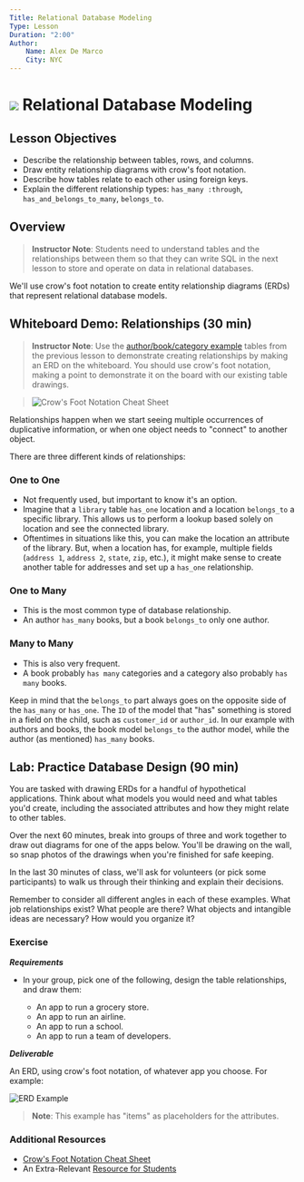 ```yaml
---
Title: Relational Database Modeling
Type: Lesson
Duration: "2:00"
Author:
    Name: Alex De Marco
    City: NYC
---
```


# ![](https://ga-dash.s3.amazonaws.com/production/assets/logo-9f88ae6c9c3871690e33280fcf557f33.png) Relational Database Modeling

## Lesson Objectives

- Describe the relationship between tables, rows, and columns.
- Draw entity relationship diagrams with crow's foot notation.
- Describe how tables relate to each other using foreign keys.
- Explain the different relationship types: `has_many :through`, `has_and_belongs_to_many`, `belongs_to`.

## Overview

> **Instructor Note**: Students need to understand tables and the relationships between them so that they can write SQL in the next lesson to store and operate on data in relational databases. 

We'll use crow's foot notation to create entity relationship diagrams (ERDs) that represent relational database models.

## Whiteboard Demo: Relationships (30 min)

> **Instructor Note**: Use the [author/book/category example](../relational-databases-intro-lesson#lets-draw-on-the-board---we-do-30-mins) tables from the previous lesson to demonstrate creating relationships by making an ERD on the whiteboard. You should use crow's foot notation, making a point to demonstrate it on the board with our existing table drawings.

> ![Crow's Foot Notation Cheat Sheet](http://www.vivekmchawla.com/content/images/2013/Dec/ERD_Relationship_Symbols_Quick_Reference-1.png)

Relationships happen when we start seeing multiple occurrences of duplicative information, or when one object needs to "connect" to another object.

There are three different kinds of relationships:

### One to One
- Not frequently used, but important to know it's an option.
- Imagine that a `library` table ```has_one``` location and a location ```belongs_to``` a specific library. This allows us to perform a lookup based solely on location and see the connected library.
- Oftentimes in situations like this, you can make the location an attribute of the library. But, when a location has, for example, multiple fields (`address 1`, `address 2`, `state`, `zip`, etc.), it might make sense to create another table for addresses and set up a ```has_one``` relationship.

### One to Many
- This is the most common type of database relationship.
- An author ```has_many``` books, but a book ```belongs_to``` only one author.

### Many to Many
- This is also very frequent.
- A book probably ```has many``` categories and a category also probably ```has many``` books.

Keep in mind that the ```belongs_to``` part always goes on the opposite side of the ```has_many``` or ```has_one```. The `ID` of the model that "has" something is stored in a field on the child, such as `customer_id` or `author_id`. In our example with authors and books, the book model ```belongs_to``` the author model, while the author (as mentioned) ```has_many``` books.

## Lab: Practice Database Design (90 min)

You are tasked with drawing ERDs for a handful of hypothetical applications. Think about what models you would need and what tables you'd create, including the associated attributes and how they might relate to other tables.

Over the next 60 minutes, break into groups of three and work together to draw out diagrams for one of the apps below. You'll be drawing on the wall, so snap photos of the drawings when you're finished for safe keeping.

In the last 30 minutes of class, we'll ask for volunteers (or pick some participants) to walk us through their thinking and explain their decisions.

Remember to consider all different angles in each of these examples. What job relationships exist? What people are there? What objects and intangible ideas are necessary? How would you organize it?

### Exercise

___Requirements___

- In your group, pick one of the following, design the table relationships, and draw them:

  - An app to run a grocery store.
  - An app to run an airline.
  - An app to run a school.
  - An app to run a team of developers.

___Deliverable___

An ERD, using crow's foot notation, of whatever app you choose. For example:

![ERD Example](https://www.edrawsoft.com/images/examples/entity-relationship-diagram.png)

> **Note**: This example has "items" as placeholders for the attributes.

### Additional Resources

- [Crow's Foot Notation Cheat Sheet](http://www.vivekmchawla.com/content/images/2013/Dec/ERD_Relationship_Symbols_Quick_Reference-1.png)
- An Extra-Relevant [Resource for Students](https://developer.mozilla.org/en-US/docs/Web/Events)





